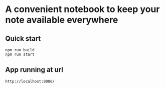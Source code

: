 # A convenient notebook to keep your note available everywhere

## Quick start

```text
npm run build
npm run start
```

## App running at url

```text
http://localhost:8080/
```
